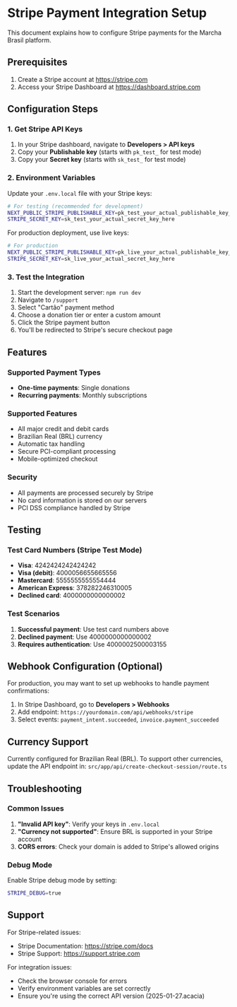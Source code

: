 # Stripe Payment Integration Setup

This document explains how to configure Stripe payments for the Marcha Brasil platform.

## Prerequisites

1. Create a Stripe account at https://stripe.com
2. Access your Stripe Dashboard at https://dashboard.stripe.com

## Configuration Steps

### 1. Get Stripe API Keys

1. In your Stripe dashboard, navigate to **Developers > API keys**
2. Copy your **Publishable key** (starts with `pk_test_` for test mode)
3. Copy your **Secret key** (starts with `sk_test_` for test mode)

### 2. Environment Variables

Update your `.env.local` file with your Stripe keys:

```bash
# For testing (recommended for development)
NEXT_PUBLIC_STRIPE_PUBLISHABLE_KEY=pk_test_your_actual_publishable_key_here
STRIPE_SECRET_KEY=sk_test_your_actual_secret_key_here
```

For production deployment, use live keys:
```bash
# For production
NEXT_PUBLIC_STRIPE_PUBLISHABLE_KEY=pk_live_your_actual_publishable_key_here
STRIPE_SECRET_KEY=sk_live_your_actual_secret_key_here
```

### 3. Test the Integration

1. Start the development server: `npm run dev`
2. Navigate to `/support`
3. Select "Cartão" payment method
4. Choose a donation tier or enter a custom amount
5. Click the Stripe payment button
6. You'll be redirected to Stripe's secure checkout page

## Features

### Supported Payment Types
- **One-time payments**: Single donations
- **Recurring payments**: Monthly subscriptions

### Supported Features
- All major credit and debit cards
- Brazilian Real (BRL) currency
- Automatic tax handling
- Secure PCI-compliant processing
- Mobile-optimized checkout

### Security
- All payments are processed securely by Stripe
- No card information is stored on our servers
- PCI DSS compliance handled by Stripe

## Testing

### Test Card Numbers (Stripe Test Mode)
- **Visa**: 4242424242424242
- **Visa (debit)**: 4000056655665556
- **Mastercard**: 5555555555554444
- **American Express**: 378282246310005
- **Declined card**: 4000000000000002

### Test Scenarios
1. **Successful payment**: Use test card numbers above
2. **Declined payment**: Use 4000000000000002
3. **Requires authentication**: Use 4000002500003155

## Webhook Configuration (Optional)

For production, you may want to set up webhooks to handle payment confirmations:

1. In Stripe Dashboard, go to **Developers > Webhooks**
2. Add endpoint: `https://yourdomain.com/api/webhooks/stripe`
3. Select events: `payment_intent.succeeded`, `invoice.payment_succeeded`

## Currency Support

Currently configured for Brazilian Real (BRL). To support other currencies, update the API endpoint in:
`src/app/api/create-checkout-session/route.ts`

## Troubleshooting

### Common Issues

1. **"Invalid API key"**: Verify your keys in `.env.local`
2. **"Currency not supported"**: Ensure BRL is supported in your Stripe account
3. **CORS errors**: Check your domain is added to Stripe's allowed origins

### Debug Mode

Enable Stripe debug mode by setting:
```bash
STRIPE_DEBUG=true
```

## Support

For Stripe-related issues:
- Stripe Documentation: https://stripe.com/docs
- Stripe Support: https://support.stripe.com

For integration issues:
- Check the browser console for errors
- Verify environment variables are set correctly
- Ensure you're using the correct API version (2025-01-27.acacia)